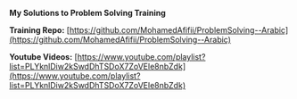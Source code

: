 **My Solutions to Problem Solving Training**

**Training Repo:** [https://github.com/MohamedAfifii/ProblemSolving--Arabic](https://github.com/MohamedAfifii/ProblemSolving--Arabic)

**Youtube Videos:** [https://www.youtube.com/playlist?list=PLYknlDiw2kSwdDhTSDoX7ZoVEle8nbZdk](https://www.youtube.com/playlist?list=PLYknlDiw2kSwdDhTSDoX7ZoVEle8nbZdk)